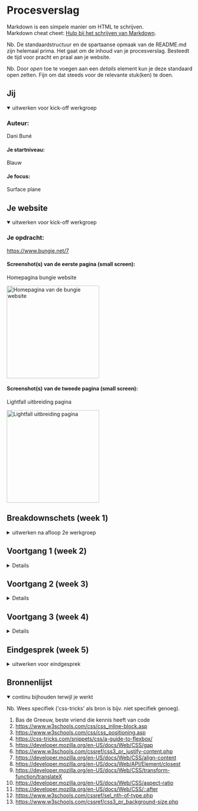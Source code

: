 # Procesverslag

Markdown is een simpele manier om HTML te schrijven.  
Markdown cheat cheet: [Hulp bij het schrijven van Markdown](https://github.com/adam-p/markdown-here/wiki/Markdown-Cheatsheet).

Nb. De standaardstructuur en de spartaanse opmaak van de README.md zijn helemaal prima. Het gaat om de inhoud van je procesverslag. Besteedt de tijd voor pracht en praal aan je website.

Nb. Door _open_ toe te voegen aan een _details_ element kun je deze standaard open zetten. Fijn om dat steeds voor de relevante stuk(ken) te doen.

## Jij

<details open>
  <summary>uitwerken voor kick-off werkgroep</summary>

### Auteur:

Dani Buné

#### Je startniveau:

Blauw

#### Je focus:

Surface plane

</details>

## Je website

<details open>
  <summary>uitwerken voor kick-off werkgroep</summary>

### Je opdracht:

https://www.bungie.net/7

#### Screenshot(s) van de eerste pagina (small screen):

Homepagina bungie website

  <img src="readme-images/bungie homepagina.png" width="250px" alt="Homepagina van de bungie website">

#### Screenshot(s) van de tweede pagina (small screen):

Lightfall uitbreiding pagina

  <img src="readme-images/bungie lightfall.png" width="250px" alt="Lightfall uitbreiding pagina">
 
</details>

## Breakdownschets (week 1)

<details>
  <summary>uitwerken na afloop 2e werkgroep</summary>

### Homepagina:

  <img src="readme-images/breakdown homepagina.jpg" width="325px" alt="breakdown homepagina">

### Menu website:

  <img src="readme-images/breakdown menu.jpg" width="325px" alt="breakdown menu">

### Lightfall uitbreiding pagina:

  <img src="readme-images/breakdown lightfall.jpg" width="325px" alt="breakdown lightfall uitbreiding pagina">

</details>

## Voortgang 1 (week 2)

<details>
- Breakdown schets home page af, onderverdeling van tags op de home page zag er goed uit.
- Html code homepage ook afgerond en voldoende
- Menu wel op andere manier uitwerken, sections in sections plaatsen in plaats van alles in één UL gooien

</details>

## Voortgang 2 (week 3)

<details>

- Beide breakdown schetsen af
- Gekozen blokken op tweede pagina voldoende content om aan eisen opdracht te voldoen
- Html code home pagina was al goed
- Menu opnieuw opgebouwd met meerdere sections
- breakdownschets tweede pagina af behalve carrousel blok
- Html code tweede pagina ook af behalve carrousel blok
- Iframe tags aanpassen naar video tag, YouTube video offline opslaan en met die tag erin voegen. Zo heb je altijd de juiste video. Met iframe kan het gebeuren dat de video aangepast wordt of verwijderd wordt en dan is je content weg.

</details>

## Voortgang 3 (week 4)

<details>

- Geen verdere aanpassingen gemaakt aan code
- Video tag wel maar beperkt aantal mis voor upload GitHub
- Iframe wel gebruiken maar video’s wel in los mapje in zip toevoegen
- Carrousel verder uitwerken

</details>

## Eindgesprek (week 5)

<details>
  <summary>uitwerken voor eindgesprek</summary>

### Je uitkomst - karakteristiek screenshots:

  <img src="readme-images/dummy-plaatje.jpg" width="375px" alt="uitomst opdracht 1">

### Dit ging goed/Heb ik geleerd:

Korte omschrijving met plaatjes

  <img src="readme-images/dummy-plaatje.jpg" width="375px" alt="top">

### Dit was lastig/Is niet gelukt:

Korte omschrijving met plaatjes

  <img src="readme-images/dummy-plaatje.jpg" width="375px" alt="bummer">
</details>

## Bronnenlijst

<details open>
  <summary>continu bijhouden terwijl je werkt</summary>

Nb. Wees specifiek ('css-tricks' als bron is bijv. niet specifiek genoeg).

1. Bas de Greeuw, beste vriend die kennis heeft van code
2. https://www.w3schools.com/css/css_inline-block.asp
3. https://www.w3schools.com/css/css_positioning.asp
4. https://css-tricks.com/snippets/css/a-guide-to-flexbox/
5. https://developer.mozilla.org/en-US/docs/Web/CSS/gap
6. https://www.w3schools.com/cssref/css3_pr_justify-content.php
7. https://developer.mozilla.org/en-US/docs/Web/CSS/align-content
8. https://developer.mozilla.org/en-US/docs/Web/API/Element/closest
9. https://developer.mozilla.org/en-US/docs/Web/CSS/transform-function/translateX
10. https://developer.mozilla.org/en-US/docs/Web/CSS/aspect-ratio
11. https://developer.mozilla.org/en-US/docs/Web/CSS/::after
12. https://www.w3schools.com/cssref/sel_nth-of-type.php
13. https://www.w3schools.com/cssref/css3_pr_background-size.php

</details>

